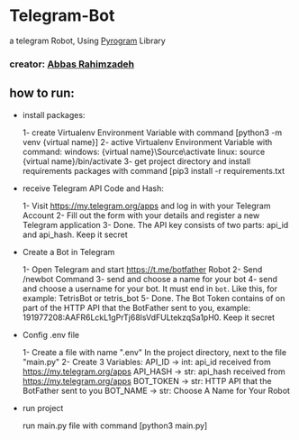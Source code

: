 # Telegram-Bot

a telegram Robot, Using [Pyrogram](https://docs.pyrogram.org/) Library
### creator: [Abbas Rahimzadeh](https://github.com/AAbbasRR)

## how to run:
* install packages:


    1- create Virtualenv Environment Variable with command [python3 -m venv {virtual name}]
    2- active Virtualenv Environment Variable with command:
        windows: {virtual name}\Source\activate
        linux: source {virtual name}/bin/activate
    3- get project directory and install requirements packages with command [pip3 install -r requirements.txt

* receive Telegram API Code and Hash:
    
    
    1- Visit https://my.telegram.org/apps and log in with your Telegram Account
    2- Fill out the form with your details and register a new Telegram application
    3- Done. The API key consists of two parts: api_id and api_hash. Keep it secret

* Create a Bot in Telegram
    

    1- Open Telegram and start https://t.me/botfather Robot
    2- Send /newbot Command
    3- send and choose a name for your bot
    4- send and choose a username for your bot. It must end in `bot`. Like this, for example: TetrisBot or tetris_bot
    5- Done. The Bot Token contains of on part of the HTTP API that the BotFather sent to you, example: 191977208:AAFR6LckL1gPrTj68lsVdFULtekzqSa1pH0. Keep it secret

* Config .env file


    1- Create a file with name ".env" In the project directory, next to the file "main.py"
    2- Create 3 Variables:
        API_ID      -> int: api_id received from https://my.telegram.org/apps
        API_HASH    -> str: api_hash received from https://my.telegram.org/apps
        BOT_TOKEN   -> str: HTTP API that the BotFather sent to you
        BOT_NAME    -> str: Choose A Name for Your Robot

* run project


    run main.py file with command [python3 main.py]